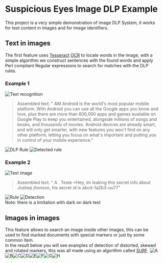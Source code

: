 
# Suspicious Eyes Image DLP Example
This project is a very simple demonstration of image DLP System, it works for text content in images and for image identifiers.


## Text in images
The first feature uses [Tesseract](https://github.com/tesseract-ocr/tesseract) [OCR](https://en.wikipedia.org/wiki/Optical_character_recognition) to locate words in the image, with a simple algorithm we construct sentences with the found words and apply Perl compliant Regular expressions to search for matches with the DLP rules.

### Example 1
![Text recognition](https://github.com/angelorodem/SuspiciousEyes/blob/master/images/results/result1/result1.png)    

> Assembled text: " AM Android is the world's most popular
> mobile platform. With Android you can use all the Google apps you
> know and love, plus there are more than 600,000 apps and games
> available on Google Play to keep you entertained, alongside millions
> of songs and books, and thousands of movies. Android devices are
> already smart, and will only get smarter, with new features you won't
> find on any other platform, letting you focus on what's important and
> putting you in control of your mobile experience."   

![DLP Rule](https://github.com/angelorodem/SuspiciousEyes/blob/master/images/results/result1/result1_rule.png)
![Detected rule](https://github.com/angelorodem/SuspiciousEyes/blob/master/images/results/result1/result1_warning.png)    

### Example 2
![Text image](https://github.com/angelorodem/SuspiciousEyes/blob/master/images/results/result2/Result1_screenshot_19.05.2020.png)     

> Assembled text: " A . Teste <Hey, im leaking this secret info
> about Joshep jhonson, his secret id is abcd-1a2b3-uu77"

![Rule](https://github.com/angelorodem/SuspiciousEyes/blob/master/images/results/result2/Screenshot%20from%202020-05-19%2023-41-31.png)
![Detection](https://github.com/angelorodem/SuspiciousEyes/blob/master/images/results/result2/Screenshot%20from%202020-05-19%2023-40-38.png)       
Note: there is a limitation with dark on dark text
## Images in images
This feature allows to search an image inside other images, this can be used to find marked documents with special markers or just by some common item.  
In the result below you will see examples of detection of distorted, skewed and rotated markers, this was all made using an algorithm called [SURF](https://en.wikipedia.org/wiki/Speeded_up_robust_features).
![A](https://github.com/angelorodem/SuspiciousEyes/blob/master/images/results/result3/detections/a.png)
![B](https://github.com/angelorodem/SuspiciousEyes/blob/master/images/results/result3/detections/b.png)![C](https://github.com/angelorodem/SuspiciousEyes/blob/master/images/results/result3/detections/c.png)![D](https://github.com/angelorodem/SuspiciousEyes/blob/master/images/results/result3/detections/d.png)![E](https://github.com/angelorodem/SuspiciousEyes/blob/master/images/results/result3/detections/e.png)![F](https://github.com/angelorodem/SuspiciousEyes/blob/master/images/results/result3/detections/f.png)![G](https://github.com/angelorodem/SuspiciousEyes/blob/master/images/results/result3/detections/g.png)![H](https://github.com/angelorodem/SuspiciousEyes/blob/master/images/results/result3/detections/h.png)
